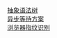 [抽象语法树](https://guanxiaolong.github.io/blog/blog/ast.html)  
[异步等待方案](https://guanxiaolong.github.io/blog/blog/muchmuch.html)  
[浏览器指纹识别](https://guanxiaolong.github.io/blog/blog/fp.html)
